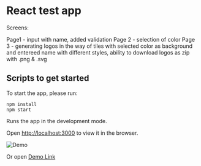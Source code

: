 # React test app

Screens:

Page1 - input with name, added validation
Page 2 - selection of color
Page 3 - generating logos in the way of tiles with selected color as background and entereed name with different styles, ability to download logos as zip with .png & .svg

## Scripts to get started

To start the app, please run:

```
npm install
npm start
```

Runs the app in the development mode.

Open [http://localhost:3000](http://localhost:3000) to view it in the browser.

![Demo](https://i.imgflip.com/3oziob.gif)

Or open [Demo Link](https://obscure-headland-01202.herokuapp.com/)
